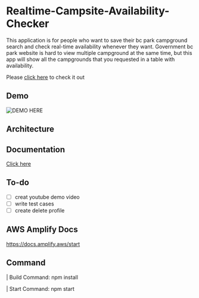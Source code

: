# Realtime-Campsite-Availability-Checker

This application is for people who want to save their bc park campground search and check real-time availability whenever they want.
Government bc park website is hard to view multiple campground at the same time, but this app will show all the campgrounds that you requested in a table with availability.

Please [click here](https://dev.d25ltoj978yjcn.amplifyapp.com/) to check it out

## Demo

![DEMO HERE]()

## Architecture

## Documentation

[Click here](https://docs.google.com/document/d/1AcpCgpOq37VMfTWbTxdyDyPbxLdsUpEoJ6KgBlKcT_s/edit?usp=sharing)

## To-do

- [ ] creat youtube demo video
- [ ] write test cases
- [ ] create delete profile

## AWS Amplify Docs

https://docs.amplify.aws/start

## Command

| Build Command: npm install

| Start Command: npm start
